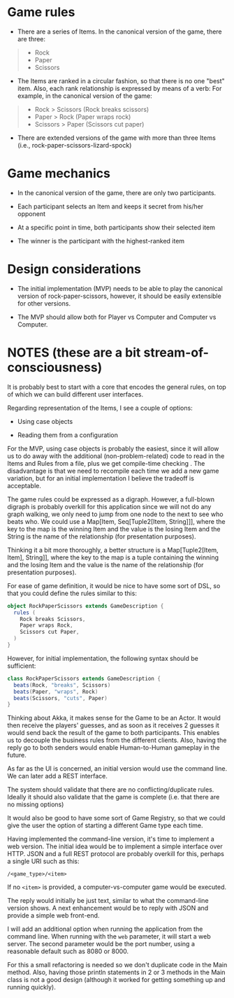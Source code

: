 # Game rules

* There are a series of Items. In the canonical version of the game, there are three:
> * Rock
> * Paper
> * Scissors

* The Items are ranked in a circular fashion, so that there is no one "best" item. Also, each rank relationship is expressed by means of a verb: For example, in the canonical version of the game:
> * Rock > Scissors (Rock breaks scissors)
> * Paper > Rock (Paper wraps rock)
> * Scissors > Paper (Scissors cut paper)

* There are extended versions of the game with more than three Items (i.e., rock-paper-scissors-lizard-spock)

# Game mechanics

* In the canonical version of the game, there are only two participants.

* Each participant selects an Item and keeps it secret from his/her opponent

* At a specific point in time, both participants show their selected item

* The winner is the participant with the highest-ranked item

# Design considerations

* The initial implementation (MVP) needs to be able to play the canonical version of rock-paper-scissors, however, it should be easily extensible for other versions.

* The MVP should allow both for Player vs Computer and Computer vs Computer.

# NOTES (these are a bit stream-of-consciousness)

It is probably best to start with a core that encodes the general rules, on top of which we can build different user interfaces.

Regarding representation of the Items, I see a couple of options:

* Using case objects

* Reading them from a configuration

For the MVP, using case objects is probably the easiest, since it will allow us to do away with the additional (non-problem-related) code to read in the Items and Rules from a file, plus we get compile-time checking . The disadvantage is that we need to recompile each time we add a new game variation, but for an initial implementation I believe the tradeoff is acceptable.

The game rules could be expressed as a digraph. However, a full-blown digraph is probably overkill for this application since we will not do any graph walking, we only need to jump from one node to the next to see who beats who. We could use a Map[Item, Seq[Tuple2[Item, String]]], where the key to the map is the winning Item and the value is the losing Item and the String is the name of the relationship (for presentation purposes).

Thinking it a bit more thoroughly, a better structure is a Map[Tuple2[Item, Item], String]], where the key to the map is a tuple containing the winning and the losing Item and the value is the name of the relationship (for presentation purposes).

For ease of game definition, it would be nice to have some sort of DSL, so that you could define the rules similar to this:

```scala
object RockPaperScissors extends GameDescription {
  rules (
    Rock breaks Scissors,
    Paper wraps Rock,
    Scissors cut Paper,
  )
}	
```
However, for initial implementation, the following syntax should be sufficient:

```scala
class RockPaperScissors extends GameDescription {
  beats(Rock, "breaks", Scissors)
  beats(Paper, "wraps", Rock)
  beats(Scissors, "cuts", Paper)
}	
```

Thinking about Akka, it makes sense for the Game to be an Actor. It would then receive the players' guesses, and as soon as it receives 2 guesses it would send back the result of the game to both participants. This enables us to decouple the business rules from the different clients. Also, having the reply go to both senders would enable Human-to-Human gameplay in the future.

As far as the UI is concerned, an initial version would use the command line. We can later add a REST interface.

The system should validate that there are no conflicting/duplicate rules. Ideally it should also validate that the game is complete (i.e. that there are no missing options)

It would also be good to have some sort of Game Registry, so that we could give the user the option of starting a different Game type each time.

Having implemented the command-line version, it's time to implement a web version. The initial idea would be to implement a simple interface over HTTP. JSON and a full REST protocol are probably overkill for this, perhaps a single URI such as this:

```
/<game_type>/<item>
```

If no `<item>` is provided, a computer-vs-computer game would be executed.

The reply would initially be just text, similar to what the command-line version shows. A next enhancement would be to reply with JSON and provide a simple web front-end.

I will add an additional option when running the application from the command line. When running with the `web` parameter, it will start a web server. The second parameter would be the port number, using a reasonable default such as 8080 or 8000.
 
For this a small refactoring is needed so we don't duplicate code in the Main method. Also, having those println statements in 2 or 3 methods in the Main class is not a good design (although it worked for getting something up and running quickly).
 